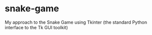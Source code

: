 # snake-game
My approach to the Snake Game using Tkinter (the standard Python interface to the Tk GUI toolkit)
